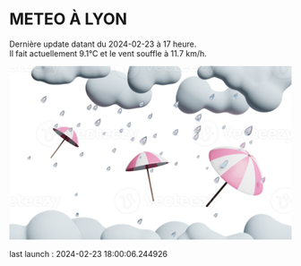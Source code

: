 # METEO À LYON

Dernière update datant du 2024-02-23 à 17 heure.  
Il fait actuellement 9.1°C et le vent souffle à 11.7 km/h.      

![](./.github/rain.png)

last launch : 2024-02-23 18:00:06.244926
